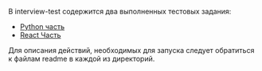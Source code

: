 В interview-test содержится два выполненных тестовых задания: 
- [Python часть](https://github.com/Kelinago/interview-test/tree/main/python)
- [React Часть](https://github.com/Kelinago/interview-test/tree/main/react)

Для описания действий, необходимых для запуска следует обратиться к файлам readme в каждой из директорий.
